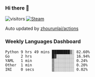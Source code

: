 ### Hi there 👋

![visitors](https://visitor-badge.glitch.me/badge?page_id=zhourunlai)
[![Steam](https://img.shields.io/badge/dynamic/json?label=Steam&query=%24.data.totalSubs&url=https%3A%2F%2Fapi.spencerwoo.com%2Fsubstats%2F%3Fsource%3DsteamGames%26queryKey%3D76561198285156854&suffix=%20Games&logo=steam&labelColor=134375&color=0b1a37&longCache=true)](http://steamcommunity.com/profiles/76561198285156854)

Auto updated by <a href="https://github.com/zhourunlai/zhourunlai/actions" target="_blank">zhourunlai/actions</a>

### Weekly Languages Dashboard

<!--PART:wakatime-->
```text
Python 9 hrs 49 mins ████████▒░ 82.60%
Go     2 hrs         █▓░░░░░░░░ 16.94%
YAML   1 min         ▒░░░░░░░░░ 0.24%
Other  1 min         ▒░░░░░░░░░ 0.20%
INI    0 secs        ▒░░░░░░░░░ 0.02%
```
<!--PART:wakatime-->
